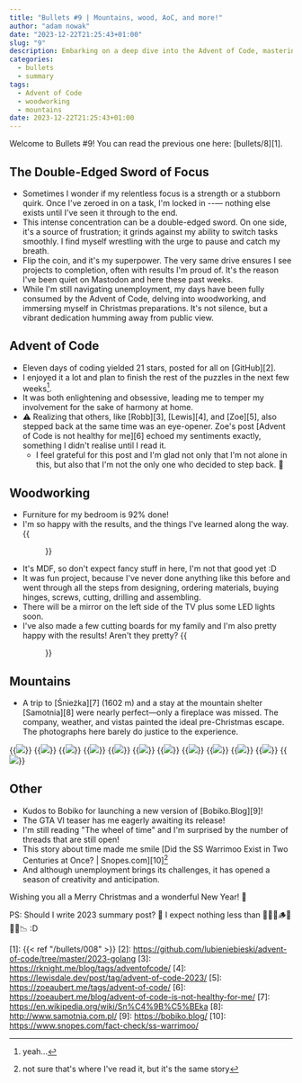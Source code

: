 ```yaml
---
title: "Bullets #9 | Mountains, wood, AoC, and more!"
author: "adam nowak"
date: "2023-12-22T21:25:43+01:00"
slug: "9"
description: Embarking on a deep dive into the Advent of Code, mastering the art of woodworking, and soaking in the breathtaking scenery of Śnieżka.
categories:
  - bullets
  - summary
tags:
  - Advent of Code
  - woodworking
  - mountains
date: 2023-12-22T21:25:43+01:00
---
```


Welcome to Bullets #9! You can read the previous one here: [bullets/8][1].

## The Double-Edged Sword of Focus

* Sometimes I wonder if my relentless focus is a strength or a stubborn quirk. Once I've zeroed in on a task, I'm locked in --— nothing else exists until I've seen it through to the end.
* This intense concentration can be a double-edged sword. On one side, it's a source of frustration; it grinds against my ability to switch tasks smoothly. I find myself wrestling with the urge to pause and catch my breath.
* Flip the coin, and it's my superpower. The very same drive ensures I see projects to completion, often with results I'm proud of. It's the reason I've been quiet on Mastodon and here these past weeks.
* While I'm still navigating unemployment, my days have been fully consumed by the Advent of Code, delving into woodworking, and immersing myself in Christmas preparations. It's not silence, but a vibrant dedication humming away from public view.

## Advent of Code

* Eleven days of coding yielded 21 stars, posted for all on [GitHub][2].
* I enjoyed it a lot and plan to finish the rest of the puzzles in the next few weeks[^1].
* It was both enlightening and obsessive, leading me to temper my involvement for the sake of harmony at home.
* ⚠️ Realizing that others, like [Robb][3], [Lewis][4], and [Zoe][5], also stepped back at the same time was an eye-opener.
Zoe's post [Advent of Code is not healthy for me][6] echoed my sentiments exactly, something I didn't realise until I read it.
  * I feel grateful for this post and I'm glad not only that I'm not alone in this, but also that I'm not the only one who decided to step back. 🙏

## Woodworking

* Furniture for my bedroom is 92% done!
* I'm so happy with the results, and the things I've learned along the way.
{{<figure src="202312_IMG_0115-lubieniebieskipl.jpg" caption="It's dirty, work in progres, tools all around the place, but at least you have an idea what I was working on.">}}
* It's MDF, so don't expect fancy stuff in here, I'm not that good yet :D
* It was fun project, because I've never done anything like this before and went through all the steps from designing, ordering materials, buying hinges, screws, cutting, drilling and assembling.
* There will be a mirror on the left side of the TV plus some LED lights soon.
* I've also made a few cutting boards for my family and I'm also pretty happy with the results! Aren't they pretty?
{{<figure src="202312_X1009400-lubieniebieskipl.jpg" caption="My first adventure with walnut!">}}

## Mountains

* A trip to [Śnieżka][7] (1602 m) and a stay at the mountain shelter [Samotnia][8] were nearly perfect—only a fireplace was missed.
The company, weather, and vistas painted the ideal pre-Christmas escape.
The photographs here barely do justice to the experience.

{{<image src="202312_X1009380-lubieniebieskipl.jpg">}}
{{<image src="202312_X1009381-lubieniebieskipl.jpg">}}
{{<image src="202312_X1009377-lubieniebieskipl.jpg">}}
{{<image src="202312_X1009354-lubieniebieskipl.jpg">}}
{{<image src="202312_X1009351-lubieniebieskipl.jpg">}}
{{<image src="202312_X1009349-lubieniebieskipl.jpg">}}
{{<image src="202312_X1009335-lubieniebieskipl.jpg">}}
{{<image src="202312_X1009337-lubieniebieskipl.jpg">}}
{{<image src="202312_X1009328-lubieniebieskipl.jpg">}}
{{<image src="202312_X1009327-lubieniebieskipl.jpg">}}
{{<image src="202312_X1009315-lubieniebieskipl.jpg">}}
{{<image src="202312_X1009288-lubieniebieskipl.jpg">}}

## Other

* Kudos to Bobiko for launching a new version of [Bobiko.Blog][9]!
* The GTA VI teaser has me eagerly awaiting its release!
* I'm still reading "The wheel of time" and I'm surprised by the number of threads that are still open!
* This story about time made me smile [Did the SS Warrimoo Exist in Two Centuries at Once? | Snopes.com][10][^2]
* And although unemployment brings its challenges, it has opened a season of creativity and anticipation.

Wishing you all a Merry Christmas and a wonderful New Year! 🎄

PS: Should I write 2023 summary post? 🤔 I expect nothing less than 💙🚴‍♂️🪵🫡🙌💸📉 :D

[1]: {{< ref "/bullets/008" >}}
[2]: https://github.com/lubieniebieski/advent-of-code/tree/master/2023-golang
[3]: https://rknight.me/blog/tags/adventofcode/
[4]: https://lewisdale.dev/post/tag/advent-of-code-2023/
[5]: https://zoeaubert.me/tags/advent-of-code/
[6]: https://zoeaubert.me/blog/advent-of-code-is-not-healthy-for-me/
[7]: https://en.wikipedia.org/wiki/Sn%C4%9B%C5%BEka
[8]: http://www.samotnia.com.pl/
[9]: https://bobiko.blog/
[10]: https://www.snopes.com/fact-check/ss-warrimoo/

[^1]: yeah...
[^2]: not sure that's where I've read it, but it's the same story
